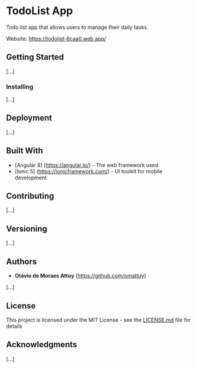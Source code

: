 # TodoList App

Todo list app that allows users to manage their daily tasks.

Website: https://todolist-6caa0.web.app/

## Getting Started

[...]


### Installing

[...]

## Deployment

[...]

## Built With

* [Angular 8] (https://angular.io/) - The web framework used
* [Ionic 5] (https://ionicframework.com/) - UI toolkit for mobile development

## Contributing

[...]

## Versioning

[...]

## Authors

* **Otávio de Moraes Attuy** (https://github.com/omattuy)

[...]

## License

This project is licensed under the MIT License - see the [LICENSE.md](LICENSE.md) file for details

## Acknowledgments

[...]
